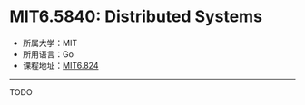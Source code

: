 # MIT6.5840: Distributed Systems

- 所属大学：MIT
- 所用语言：Go
- 课程地址：[MIT6.824](https://pdos.csail.mit.edu/6.824/schedule.html)
---

TODO
